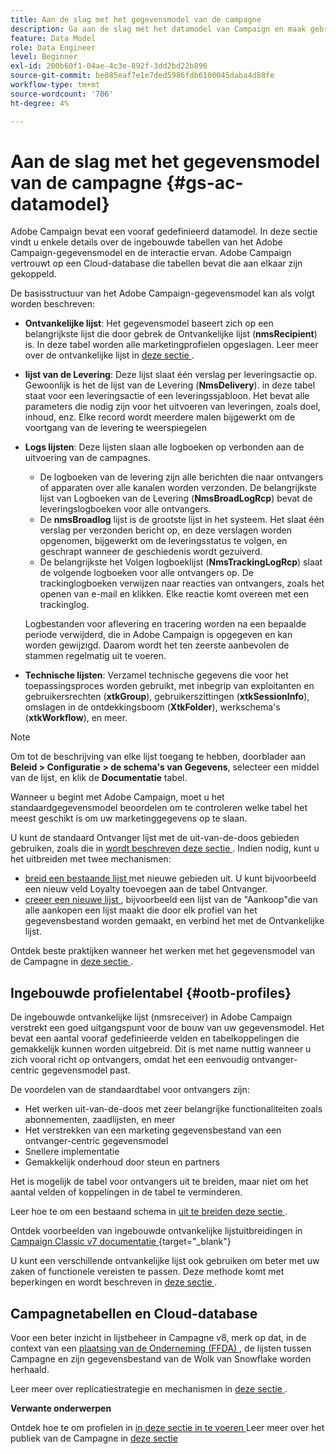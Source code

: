 ```yaml
---
title: Aan de slag met het gegevensmodel van de campagne
description: Ga aan de slag met het datamodel van Campaign en maak gebruik van gegevens van uw bronnen om te profiteren van uw communicatie- en marketinguitvoer.
feature: Data Model
role: Data Engineer
level: Beginner
exl-id: 200b60f1-04ae-4c3e-892f-3dd2bd22b896
source-git-commit: be085eaf7e1e7ded5986fdb6100045daba4d88fe
workflow-type: tm+mt
source-wordcount: '706'
ht-degree: 4%

---
```


# Aan de slag met het gegevensmodel van de campagne {#gs-ac-datamodel}

Adobe Campaign bevat een vooraf gedefinieerd datamodel. In deze sectie vindt u enkele details over de ingebouwde tabellen van het Adobe Campaign-gegevensmodel en de interactie ervan. Adobe Campaign vertrouwt op een Cloud-database die tabellen bevat die aan elkaar zijn gekoppeld.

De basisstructuur van het Adobe Campaign-gegevensmodel kan als volgt worden beschreven:

* **Ontvankelijke lijst**: Het gegevensmodel baseert zich op een belangrijkste lijst die door gebrek de Ontvankelijke lijst (**nmsRecipient**) is. In deze tabel worden alle marketingprofielen opgeslagen. Leer meer over de ontvankelijke lijst in [ deze sectie ](#ootb-profiles).

* **lijst van de Levering**: Deze lijst slaat één verslag per leveringsactie op. Gewoonlijk is het de lijst van de Levering (**NmsDelivery**). in deze tabel staat voor een leveringsactie of een leveringssjabloon. Het bevat alle parameters die nodig zijn voor het uitvoeren van leveringen, zoals doel, inhoud, enz. Elke record wordt meerdere malen bijgewerkt om de voortgang van de levering te weerspiegelen

* **Logs lijsten**: Deze lijsten slaan alle logboeken op verbonden aan de uitvoering van de campagnes.

   * De logboeken van de levering zijn alle berichten die naar ontvangers of apparaten over alle kanalen worden verzonden. De belangrijkste lijst van Logboeken van de Levering (**NmsBroadLogRcp**) bevat de leveringslogboeken voor alle ontvangers.
   * De **nmsBroadlog** lijst is de grootste lijst in het systeem. Het slaat één verslag per verzonden bericht op, en deze verslagen worden opgenomen, bijgewerkt om de leveringsstatus te volgen, en geschrapt wanneer de geschiedenis wordt gezuiverd.
   * De belangrijkste het Volgen logboeklijst (**NmsTrackingLogRcp**) slaat de volgende logboeken voor alle ontvangers op. De trackinglogboeken verwijzen naar reacties van ontvangers, zoals het openen van e-mail en klikken. Elke reactie komt overeen met een trackinglog.

  Logbestanden voor aflevering en tracering worden na een bepaalde periode verwijderd, die in Adobe Campaign is opgegeven en kan worden gewijzigd. Daarom wordt het ten zeerste aanbevolen de stammen regelmatig uit te voeren.

* **Technische lijsten**: Verzamel technische gegevens die voor het toepassingsproces worden gebruikt, met inbegrip van exploitanten en gebruikersrechten (**xtkGroup**), gebruikerszittingen (**xtkSessionInfo**), omslagen in de ontdekkingsboom (**XtkFolder**), werkschema&#39;s (**xtkWorkflow**), en meer.

>[!NOTE]
>
>Om tot de beschrijving van elke lijst toegang te hebben, doorblader aan **Beleid > Configuratie > de schema&#39;s van Gegevens**, selecteer een middel van de lijst, en klik de **Documentatie** tabel.

Wanneer u begint met Adobe Campaign, moet u het standaardgegevensmodel beoordelen om te controleren welke tabel het meest geschikt is om uw marketinggegevens op te slaan.

U kunt de standaard Ontvanger lijst met de uit-van-de-doos gebieden gebruiken, zoals die in [ wordt beschreven deze sectie ](#ootb-profiles). Indien nodig, kunt u het uitbreiden met twee mechanismen:

* [ breid een bestaande lijst ](extend-schema.md) met nieuwe gebieden uit. U kunt bijvoorbeeld een nieuw veld Loyalty toevoegen aan de tabel Ontvanger.
* [ creeer een nieuwe lijst ](create-schema.md), bijvoorbeeld een lijst van de &quot;Aankoop&quot;die van alle aankopen een lijst maakt die door elk profiel van het gegevensbestand worden gemaakt, en verbind het met de Ontvankelijke lijst.

Ontdek beste praktijken wanneer het werken met het gegevensmodel van de Campagne in [ deze sectie ](datamodel-best-practices.md).

## Ingebouwde profielentabel {#ootb-profiles}

De ingebouwde ontvankelijke lijst (nmsreceiver) in Adobe Campaign verstrekt een goed uitgangspunt voor de bouw van uw gegevensmodel. Het bevat een aantal vooraf gedefinieerde velden en tabelkoppelingen die gemakkelijk kunnen worden uitgebreid. Dit is met name nuttig wanneer u zich vooral richt op ontvangers, omdat het een eenvoudig ontvanger-centric gegevensmodel past.

De voordelen van de standaardtabel voor ontvangers zijn:

* Het werken uit-van-de-doos met zeer belangrijke functionaliteiten zoals abonnementen, zaadlijsten, en meer
* Het verstrekken van een marketing gegevensbestand van een ontvanger-centric gegevensmodel
* Snellere implementatie
* Gemakkelijk onderhoud door steun en partners

Het is mogelijk de tabel voor ontvangers uit te breiden, maar niet om het aantal velden of koppelingen in de tabel te verminderen.

Leer hoe te om een bestaand schema in [ uit te breiden deze sectie ](extend-schema.md).

Ontdek voorbeelden van ingebouwde ontvankelijke lijstuitbreidingen in [ Campaign Classic v7 documentatie ](https://experienceleague.adobe.com/docs/campaign-classic/using/configuring-campaign-classic/editing-schemas/examples-of-schemas-edition.html?lang=nl-NL#extending-a-table){target="_blank"}

U kunt een verschillende ontvankelijke lijst ook gebruiken om beter met uw zaken of functionele vereisten te passen. Deze methode komt met beperkingen en wordt beschreven in [ deze sectie ](custom-recipient.md).

## Campagnetabellen en Cloud-database

Voor een beter inzicht in lijstbeheer in Campagne v8, merk op dat, in de context van een [ plaatsing van de Onderneming (FFDA) ](../architecture/enterprise-deployment.md), de lijsten tussen Campagne en zijn gegevensbestand van de Wolk van Snowflake worden herhaald.

Leer meer over replicatiestrategie en mechanismen in [ deze sectie ](../architecture/replication.md).

**Verwante onderwerpen**

Ontdek hoe te om profielen in [ in deze sectie in te voeren ](../start/import.md)
Leer meer over het publiek van de Campagne in [ deze sectie ](../start/audiences.md)

